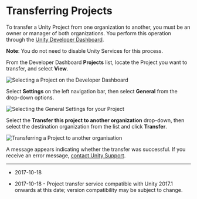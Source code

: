 # Transferring Projects

To transfer a Unity Project from one organization to another, you must be an owner or manager of both organizations. You perform this operation through the [Unity Developer Dashboard](https://developer.cloud.unity3d.com/projects/). 

**Note**: You do not need to disable Unity Services for this process.

From the Developer Dashboard __Projects__ list, locate the Project you want to transfer, and select __View__.

![Selecting a Project on the Developer Dashboard](../uploads/Main/ViewProject.png)

Select __Settings__ on the left navigation bar, then select __General__ from the drop-down options.

![Selecting the General Settings for your Project](../uploads/Main/GeneralSettings.png)

Select the __Transfer this project to another organization__ drop-down, then select the destination organization from the list and click __Transfer__.

![Transferring a Project to another organisation](../uploads/Main/Transfer.png)

A message appears indicating whether the transfer was successful. If you receive an error message, [contact Unity Support](https://support.unity3d.com/hc/en-us/requests/new?ticket_form_id=65905).

---

* <span class="page-edit">2017-10-18 <!-- include IncludeTextNewPageNoEdit--></span>

* <span class="page-edit">2017-10-18 - Project transfer service compatible with Unity 2017.1 onwards at this date; version compatibility may be subject to change.</span>